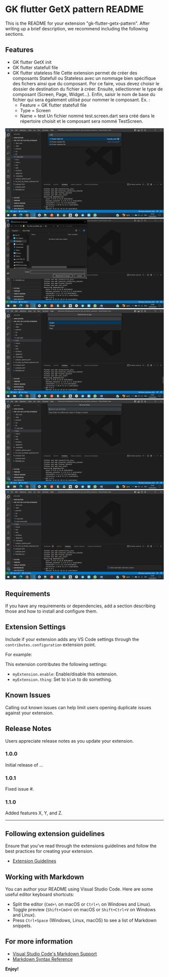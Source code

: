 # GK flutter GetX pattern README

This is the README for your extension "gk-flutter-getx-pattern". After writing up a brief description, we recommend including the following sections.

## Features
* GK flutter GetX init
* GK flutter statefull file
* GK flutter stateless file
Cette extension permet de créer des composants Statefull ou Stateless avec un nommage bien spécifique
des fichers ainsi que du composant.
Por ce faire, vous devez choisir le dossier de destination du fichier à créer.
Ensuite, sélectionner le type de composant (Screen, Page, Widget...). Enfin, saisir le nom de base du fichier qui sera également utilisé pour nommer le composant.
Ex. :
    - Feature = GK flutter statefull file
    - Type = Screen
    - Name = test
Un fichier nommé test.screen.dart sera créé dans le répertoire choisit et le composant sera nommé TestScreen.

![Choix de feature](./images/1.png)
![Sélection du chemin](./images/2.png)
![Sélection du type](./images/3.png)
![Saisi du nom de base du fichier](./images/4.png)
![Résultat de création du fichier](./images/5.png)


## Requirements

If you have any requirements or dependencies, add a section describing those and how to install and configure them.

## Extension Settings

Include if your extension adds any VS Code settings through the `contributes.configuration` extension point.

For example:

This extension contributes the following settings:

* `myExtension.enable`: Enable/disable this extension.
* `myExtension.thing`: Set to `blah` to do something.

## Known Issues

Calling out known issues can help limit users opening duplicate issues against your extension.

## Release Notes

Users appreciate release notes as you update your extension.

### 1.0.0

Initial release of ...

### 1.0.1

Fixed issue #.

### 1.1.0

Added features X, Y, and Z.

---

## Following extension guidelines

Ensure that you've read through the extensions guidelines and follow the best practices for creating your extension.

* [Extension Guidelines](https://code.visualstudio.com/api/references/extension-guidelines)

## Working with Markdown

You can author your README using Visual Studio Code. Here are some useful editor keyboard shortcuts:

* Split the editor (`Cmd+\` on macOS or `Ctrl+\` on Windows and Linux).
* Toggle preview (`Shift+Cmd+V` on macOS or `Shift+Ctrl+V` on Windows and Linux).
* Press `Ctrl+Space` (Windows, Linux, macOS) to see a list of Markdown snippets.

## For more information

* [Visual Studio Code's Markdown Support](http://code.visualstudio.com/docs/languages/markdown)
* [Markdown Syntax Reference](https://help.github.com/articles/markdown-basics/)

**Enjoy!**